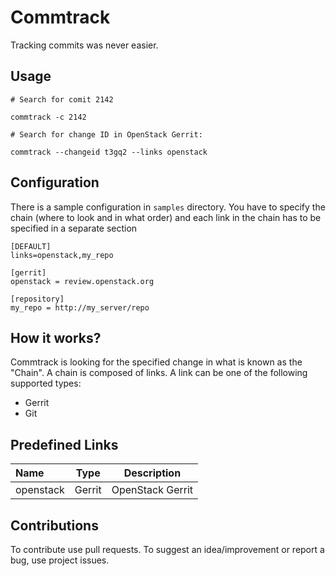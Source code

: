 # Commtrack

Tracking commits was never easier.


## Usage

```
# Search for comit 2142

commtrack -c 2142

# Search for change ID in OpenStack Gerrit:

commtrack --changeid t3gq2 --links openstack
```

## Configuration

There is a sample configuration in `samples` directory.
You have to specify the chain (where to look and in what order)
and each link in the chain has to be specified in a separate section

```
[DEFAULT]
links=openstack,my_repo

[gerrit]
openstack = review.openstack.org

[repository]
my_repo = http://my_server/repo
```

## How it works?

Commtrack is looking for the specified change in what is known as the "Chain".
A chain is composed of links. A link can be one of the following supported types:

* Gerrit
* Git

## Predefined Links

Name | Type | Description
:------ |:------:|:--------:
openstack | Gerrit | OpenStack Gerrit


## Contributions

To contribute use pull requests.
To suggest an idea/improvement or report a bug, use project issues.
